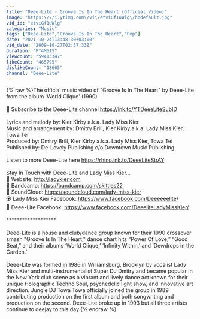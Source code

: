```yaml
---
title: "Deee-Lite - Groove Is In The Heart (Official Video)"
image: "https:\/\/i.ytimg.com\/vi\/etviGf1uWlg\/hqdefault.jpg"
vid_id: "etviGf1uWlg"
categories: "Music"
tags: ["Deee-Lite","Groove Is In The Heart","Pop"]
date: "2021-10-24T13:48:30+03:00"
vid_date: "2009-10-27T02:57:33Z"
duration: "PT4M51S"
viewcount: "59413347"
likeCount: "465795"
dislikeCount: "18665"
channel: "Deee-Lite"
---
```

{% raw %}The official music video of &quot;Groove Is In The Heart&quot; by Deee-Lite from the album 'World Clique' (1990)<br /><br />🔔 Subscribe to the Deee-Lite channel <a rel="nofollow" target="blank" href="https://lnk.to/YTDeeeLiteSubID">https://lnk.to/YTDeeeLiteSubID</a><br /><br />Lyrics and melody by: Kier Kirby a.k.a. Lady Miss Kier <br />Music and arrangement by: Dmitry Brill, Kier Kirby a.k.a. Lady Miss Kier, Towa Tei<br />Produced by: Dmitry Brill, Kier Kirby a.k.a. Lady Miss Kier, Towa Tei<br />Published by: De-Lovely Publishing c/o Downtown Music Publishing<br /><br />Listen to more Deee-Lite here <a rel="nofollow" target="blank" href="https://rhino.lnk.to/DeeeLiteStrAY">https://rhino.lnk.to/DeeeLiteStrAY</a><br /><br />Stay In Touch with Deee-Lite and Lady Miss Kier…<br />🌼 Website: <a rel="nofollow" target="blank" href="http://ladykier.com">http://ladykier.com</a><br />🦋 Bandcamp: <a rel="nofollow" target="blank" href="https://bandcamp.com/skittles22">https://bandcamp.com/skittles22</a><br />🍄 SoundCloud: <a rel="nofollow" target="blank" href="https://soundcloud.com/lady-miss-kier">https://soundcloud.com/lady-miss-kier</a><br />🏵️ Lady Miss Kier Facebook: <a rel="nofollow" target="blank" href="https://www.facebook.com/Deeeeeelite/">https://www.facebook.com/Deeeeeelite/</a><br />🌌 Deee-Lite Facebook: <a rel="nofollow" target="blank" href="https://www.facebook.com/DeeeliteLadyMissKier/">https://www.facebook.com/DeeeliteLadyMissKier/</a><br /><br />*******************<br /><br />Deee-Lite is a house and club/dance group known for their 1990 crossover smash &quot;Groove Is In The Heart,&quot; dance chart hits “Power Of Love,” “Good Beat,” and their albums ‘World Clique,’ ‘Infinity Within,’ and ‘Dewdrops in the Garden.’<br /><br />Deee-Lite was formed in 1986 in Williamsburg, Brooklyn by vocalist Lady Miss Kier and multi-instrumentalist Super DJ Dmitry and became popular in the New York club scene as a vibrant and lively dance act known for their unique Holographic Techno Soul, psychedelic light show, and innovative art direction. Jungle DJ Towa Towa officially joined the group in 1989 contributing production on the first album and both songwriting and production on the second. Deee-Lite broke up in 1993 but all three artists continue to deejay to this day.{% endraw %}
